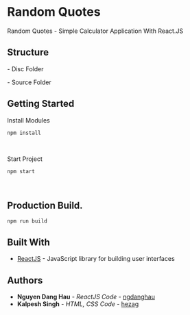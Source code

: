 # Random Quotes
Random Quotes - Simple Calculator Application With React.JS

## Structure
<p> - Disc Folder</p>
<p> - Source Folder</p>

## Getting Started
<p>Install Modules</p>
<pre><code>npm install</code></pre>
<br/> 
<p>Start Project</p>
<pre><code>npm start</code></pre><br/> 

## Production Build.
<pre><code>npm run build</code></pre> 

## Built With

* [ReactJS](https://reactjs.org/) - JavaScript library for building user interfaces 

## Authors

* **Nguyen Dang Hau** - *ReactJS Code* - [ngdanghau](https://github.com/ngdanghau)
* **Kalpesh Singh** - *HTML, CSS Code* - [hezag](https://codepen.io/hezag/)
